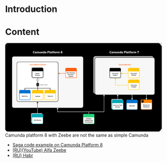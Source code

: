 # Introduction

# Content
![img.png](img.png)  
Camunda platform 8 with Zeebe are not the same as simple Camunda  
- [Saga code example on Camunda Platform 8](https://github.com/KatePopkova/saga-zeebe)
- [(RU)(YouTube) Alfa Zeebe](https://www.youtube.com/watch?v=BkORoAPub-k)
- [(RU) Habr](https://habr.com/en/companies/raiffeisenbank/articles/594117/)